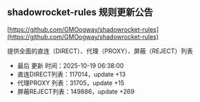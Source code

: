 ## shadowrocket-rules 规则更新公告

[https://github.com/GMOogway/shadowrocket-rules](https://github.com/GMOogway/shadowrocket-rules)

提供全面的直连（DIRECT）、代理（PROXY）、屏蔽（REJECT）列表
- 最后 更新 时间：2025-10-19 06:38:00
- 直连DIRECT列表：117014，update +13
- 代理PROXY 列表：31705，update +15
- 屏蔽REJECT列表：149886，update +269